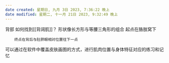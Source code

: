 ```yaml
---
date created: 星期日, 九月 3日 2023, 7:36:22 晚上
date modified: 星期二, 十一月 21日 2023, 9:32:49 晚上
---
```

背部
	如何找到[[背阔肌]]？
	形状像长方形与等腰三角形的组合
		起点在胳肢窝下
		
		终点在背后与肚脐眼相对位置往下一点

可以通过在软件中覆盖皮肤画图的方式，进行肌肉位置与身体特征对应的练习和记忆
